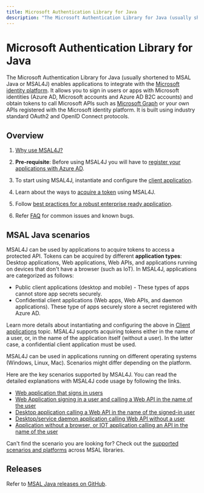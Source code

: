 ```yaml
---
title: Microsoft Authentication Library for Java
description: "The Microsoft Authentication Library for Java (usually shortened to MSAL Java or MSAL4J) enables applications to integrate with the Microsoft identity platform."
---
```


# Microsoft Authentication Library for Java

The Microsoft Authentication Library for Java (usually shortened to MSAL Java or MSAL4J) enables applications to integrate with the [Microsoft identity platform](/azure/active-directory/develop/v2-overview). It allows you to sign in users or apps with Microsoft identities (Azure AD, Microsoft accounts and Azure AD B2C accounts) and obtain tokens to call Microsoft APIs such as [Microsoft Graph](https://graph.microsoft.io/) or your own APIs registered with the Microsoft identity platform. It is built using industry standard OAuth2 and OpenID Connect protocols.

## Overview

1. [Why use MSAL4J?](getting-started/why-use-msal4j.md)

1. **Pre-requisite**: Before using MSAL4J you will have to [register your applications with Azure AD](/azure/active-directory/develop/active-directory-integrating-applications).

1. To start using MSAL4J, instantiate and configure the [client application](getting-started/client-applications.md).

1. Learn about the ways to [acquire a token](getting-started/acquiring-tokens.md) using MSAL4J.

1. Follow [best practices for a robust enterprise ready application](advanced/best-practices-enterprise.md).

1. Refer [FAQ](getting-started/faq.md) for common issues and known bugs.

## MSAL Java scenarios

MSAL4J can be used by applications to acquire tokens to access a protected API. Tokens can be acquired by different **application types**: Desktop applications, Web applications, Web APIs, and applications running on devices that don't have a browser (such as IoT). In MSAL4J, applications are categorized as follows:

- Public client applications (desktop and mobile) - These types of apps cannot store app secrets securely.
- Confidential client applications (Web apps, Web APIs, and daemon applications). These type of apps securely store a secret registered with Azure AD.

Learn more details about instantiating and configuring the above in [Client applications](./getting-started/client-applications.md) topic.
MSAL4J supports acquiring tokens either in the name of a user, or, in the name of the application itself (without a user). In the latter case, a confidential client application must be used.

MSAL4J can be used in applications running on different operating systems (Windows, Linux, Mac). Scenarios might differ depending on the platform.

Here are the key scenarios supported by MSAL4J. You can read the detailed explanations with MSAL4J code usage by following the links.

- [Web application that signs in users](/azure/active-directory/develop/scenario-web-app-sign-user-overview)
- [Web Application signing in a user and calling a Web API in the name of the user](/azure/active-directory/develop/scenario-web-app-call-api-overview)
- [Desktop application calling a Web API in the name of the signed-in user](/azure/active-directory/develop/scenario-desktop-overview)
- [Desktop/service daemon application calling Web API without a user](/azure/active-directory/develop/scenario-daemon-overview)
- [Application without a browser, or IOT application calling an API in the name of the user](/azure/active-directory/develop/scenario-desktop-acquire-token?tabs=java#command-line-tool-without-web-browser)

Can't find the scenario you are looking for? Check out the [supported scenarios and platforms](/azure/active-directory/develop/authentication-flows-app-scenarios#scenarios-and-supported-platforms-and-languages) across MSAL libraries.

## Releases

Refer to [MSAL Java releases on GitHub](https://github.com/AzureAD/microsoft-authentication-library-for-java/releases).
